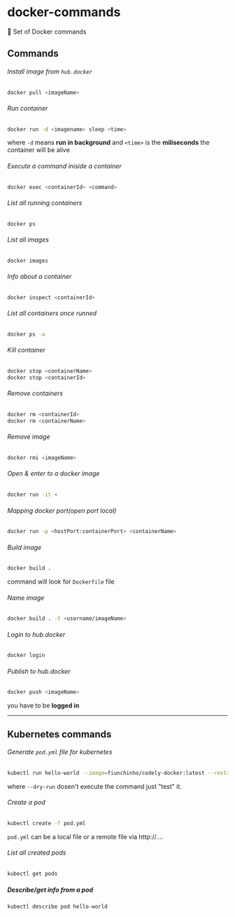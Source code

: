 # docker-commands

🐳  Set of Docker commands

## Commands

###### Install image from `hub.docker`

```bash
docker pull <imageName>
```

###### Run container

```bash
docker run -d <imagename> sleep <time>
```

where `-d` means **run in background** and `<time>` is the **miliseconds** the container will be alive

###### Execute a command iniside a container

```bash
docker exec <containerId> <command>
```

###### List all running containers

```bash
docker ps
```

###### List all images

```bash
docker images
```

###### Info about a container

```bash
docker inspect <containerId>
```

###### List all containers once runned

```bash
docker ps -a
```

###### Kill container

```bash
docker stop <containerName>
docker stop <containerId>
```

###### Remove containers

```bash
docker rm <containerId>
docker rm <containerName>
```

###### Remove image

```bash
docker rmi <imageName>
```

###### Open & enter to a docker image

```bash
docker run -it <
```

###### Mapping docker port(open port local)

```bash
docker run -p <hostPort:containerPort> <containerName>
```

###### Build image

```bash
docker build .
```

command will look for `Dockerfile` file

###### Name image

```bash
docker build . -t <username/imageName>
```

###### Login to hub.docker

```bash
docker login
```

###### Publish to hub.docker

```bash
docker push <imageName>
```

you have to be **logged in**

---
## Kubernetes commands

###### Generate `pod.yml` file for kubernetes

```bash
kubectl run hello-world --image=fiunchinho/codely-docker:latest --restart=Never --port=80 --dry-run -o yaml > pod.yml
```

where `--dry-run` dosen't execute the command just "test" it.

###### Create a pod

 ```bash
 kubectl create -f pod.yml
 ```

 `pod.yml` can be a local file or a remote file via http://....

###### List all created pods

```bash
kubectl get pods
```

##### Describe/get info from a pod

```bash
kubectl describe pod hello-world
```